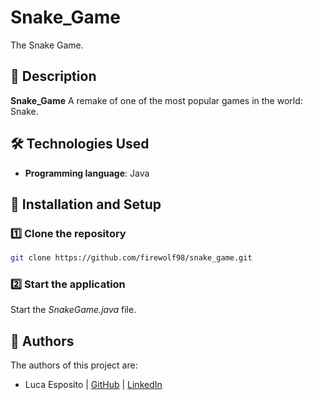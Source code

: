 # Snake_Game

The Snake Game.

## 📌 Description

**Snake_Game** A remake of one of the most popular games in the world: Snake.

## 🛠️ Technologies Used

- **Programming language**: Java

## 🚀 Installation and Setup

### 1️⃣ Clone the repository

```sh
git clone https://github.com/firewolf98/snake_game.git
```

### 2️⃣ Start the application

Start the _SnakeGame.java_ file.

## 📜 Authors

The authors of this project are:
- Luca Esposito | [GitHub](https://github.com/firewolf98) | [LinkedIn](https://www.linkedin.com/in/lucaesposito98/)
